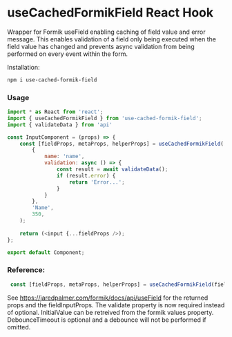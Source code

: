 # useCachedFormikField React Hook
Wrapper for Formik useField enabling caching of field value and error message. This enables validation of a field only being executed when the field value has changed and
prevents async validation from being performed on every event within the form.

Installation:

  ```sh
  npm i use-cached-formik-field
  ```

### Usage

```javascript
import * as React from 'react';
import { useCachedFormikField } from 'use-cached-formik-field';
import { validateData } from 'api'

const InputComponent = (props) => {
    const [fieldProps, metaProps, helperProps] = useCachedFormikField(
        {
            name: 'name',
            validation: async () => {
                const result = await validateData();
                if (result.error) {
                    return 'Error...';
                } 
            }
        }, 
        'Name',
        350,
    );
    
    return (<input {...fieldProps />);
};

export default Component;
```

### Reference:

```javascript
 const [fieldProps, metaProps, helperProps] = useCachedFormikField(fieldInputProps, initialValue, debounceTimeout);
```

See https://jaredpalmer.com/formik/docs/api/useField for the returned props and the fieldInputProps. The validate property is now required instead of optional. 
InitialValue can be retreived from the formik values property. DebounceTimeout is optional and a debounce will not be performed if omitted.







